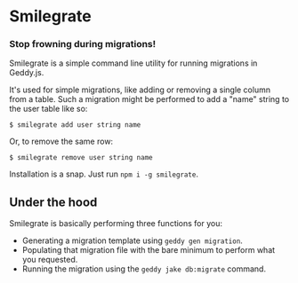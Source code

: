 # Smilegrate
### Stop frowning during migrations!

Smilegrate is a simple command line utility for running migrations in Geddy.js.

It's used for simple migrations, like adding or removing a single column from a table.  Such a migration might be performed to add a "name" string to the user table like so:

```
$ smilegrate add user string name
```

Or, to remove the same row:

```
$ smilegrate remove user string name
```

Installation is a snap.  Just run `npm i -g smilegrate`.

## Under the hood

Smilegrate is basically performing three functions for you: 

- Generating a migration template using `geddy gen migration`.
- Populating that migration file with the bare minimum to perform what you requested.
- Running the migration using the `geddy jake db:migrate` command.

